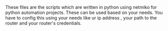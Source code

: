 These files are the scripts which are written in python using netmiko for python automation projects.
These can be used based on your needs.
You have to config this using your needs like ur ip address , your path to the router and your router's credentials.
